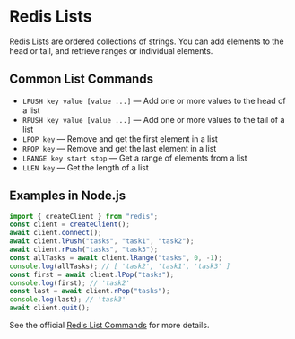 # Redis Lists

Redis Lists are ordered collections of strings. You can add elements to the head or tail, and retrieve ranges or individual elements.

## Common List Commands

- `LPUSH key value [value ...]` — Add one or more values to the head of a list
- `RPUSH key value [value ...]` — Add one or more values to the tail of a list
- `LPOP key` — Remove and get the first element in a list
- `RPOP key` — Remove and get the last element in a list
- `LRANGE key start stop` — Get a range of elements from a list
- `LLEN key` — Get the length of a list

## Examples in Node.js

```js
import { createClient } from "redis";
const client = createClient();
await client.connect();
await client.lPush("tasks", "task1", "task2");
await client.rPush("tasks", "task3");
const allTasks = await client.lRange("tasks", 0, -1);
console.log(allTasks); // [ 'task2', 'task1', 'task3' ]
const first = await client.lPop("tasks");
console.log(first); // 'task2'
const last = await client.rPop("tasks");
console.log(last); // 'task3'
await client.quit();
```

See the official [Redis List Commands](https://redis.io/commands/?group=list) for more details.
